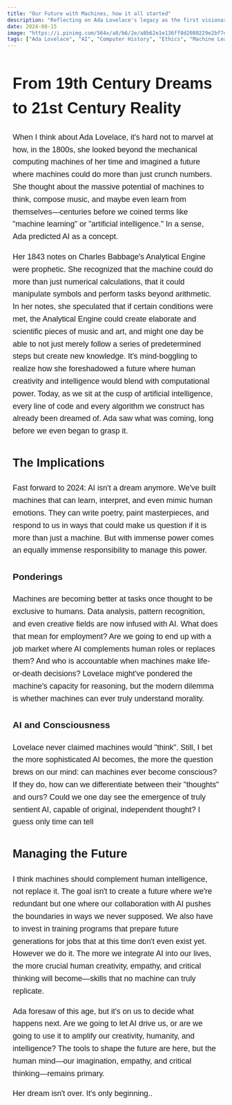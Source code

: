```yaml
---
title: "Our Future with Machines, how it all started"
description: "Reflecting on Ada Lovelace's legacy as the first visionary of AI, and how her early understanding of computational potential continues to shape the future of technology.."
date: 2024-08-15
image: "https://i.pinimg.com/564x/a8/b6/2e/a8b62e1e136ff8d2080229e2bf7de005.jpg"
tags: ["Ada Lovelace", "AI", "Computer History", "Ethics", "Machine Learning", "Innovation",]
---
```

<div style=" max-width: 95%; margin: 0 auto; font-family: 'Arial', sans-serif; font-size: 18px; line-height: 1.6;">

# From 19th Century Dreams to 21st Century Reality

When I think about Ada Lovelace, it's hard not to marvel at how, in the 1800s, she looked beyond the mechanical computing machines of her time and imagined a future where machines could do more than just crunch numbers. She thought about the massive potential of machines to think, compose music, and maybe even learn from themselves—centuries before we coined terms like "machine learning" or "artificial intelligence." In a sense, Ada predicted AI as a concept.

Her 1843 notes on Charles Babbage's Analytical Engine were prophetic. She recognized that the machine could do more than just numerical calculations, that it could manipulate symbols and perform tasks beyond arithmetic. In her notes, she speculated that if certain conditions were met, the Analytical Engine could create elaborate and scientific pieces of music and art, and might one day be able to not just merely follow a series of predetermined steps but create new knowledge. It's mind-boggling to realize how she foreshadowed a future where human creativity and intelligence would blend with computational power. Today, as we sit at the cusp of artificial intelligence, every line of code and every algorithm we construct has already been dreamed of. Ada saw what was coming, long before we even began to grasp it.



## The Implications 

Fast forward to 2024: AI isn't a dream anymore. We've built machines that can learn, interpret, and even mimic human emotions. They can write poetry, paint masterpieces, and respond to us in ways that could make us question if it is more than just a machine. But with immense power comes an equally immense responsibility to manage this power.

### Ponderings

 Machines are becoming better at tasks once thought to be exclusive to humans. Data analysis, pattern recognition, and even creative fields are now infused with AI. What does that mean for employment? Are we going to end up with a job market where AI complements human roles or replaces them? And who is accountable when machines make life-or-death decisions? Lovelace might've pondered the machine's capacity for reasoning, but the modern dilemma is whether machines can ever truly understand morality.

### AI and Consciousness

 Lovelace never claimed machines would "think". Still, I bet the more sophisticated AI becomes, the more the question brews on our mind: can machines ever become conscious? If they do, how can we differentiate between their "thoughts" and ours? Could we one day see the emergence of truly sentient AI, capable of original, independent thought? I guess only time can tell

## Managing the Future 

I think machines should complement human intelligence, not replace it. The goal isn't to create a future where we're redundant but one where our collaboration with AI pushes the boundaries in ways we never supposed. We also have to invest in training programs that prepare future generations for jobs that at this time don't even exist yet. However we do it. The more we integrate AI into our lives, the more crucial human creativity, empathy, and critical thinking will become—skills that no machine can truly replicate. 

Ada foresaw of this age, but it's on us to decide what happens next. Are we going to let AI drive us, or are we going to use it to amplify our creativity, humanity, and intelligence? The tools to shape the future are here, but the human mind—our imagination, empathy, and critical thinking—remains primary. 

Her dream isn't over. It's only beginning..

